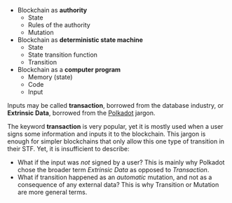 - Blockchain as **authority**
	- State 
	- Rules of the authority
	- Mutation 
- Blockchain as **deterministic state machine**
	- State
	- State transition function
	- Transition
- Blockchain as a **computer program**
	- Memory (state)
	- Code
	- Input 

Inputs may be called **transaction**, borrowed from the database industry, or **Extrinsic Data**, borrowed from the [Polkadot](https://polkadot.com) jargon.

The keyword **transaction** is very popular, yet it is mostly used when a user signs some information and inputs it to the blockchain. This jargon is enough for simpler blockchains that only allow this one type of transition in their STF. Yet, it is insufficient to describe: 
- What if the input was *not* signed by a user? This is mainly why Polkadot chose the broader term *Extrinsic Data* as opposed to *Transaction*.
- What if transition happened as an *automatic* mutation, and not as a consequence of any external data? This is why Transition or Mutation are more general terms. 

